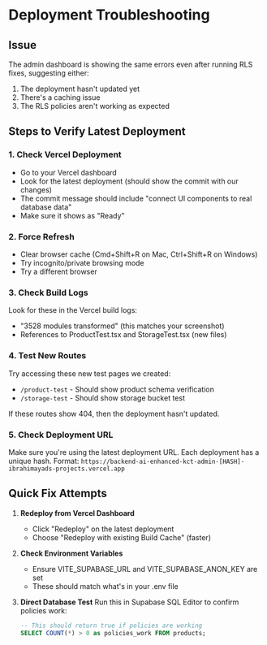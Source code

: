 # Deployment Troubleshooting

## Issue
The admin dashboard is showing the same errors even after running RLS fixes, suggesting either:
1. The deployment hasn't updated yet
2. There's a caching issue
3. The RLS policies aren't working as expected

## Steps to Verify Latest Deployment

### 1. Check Vercel Deployment
- Go to your Vercel dashboard
- Look for the latest deployment (should show the commit with our changes)
- The commit message should include "connect UI components to real database data"
- Make sure it shows as "Ready"

### 2. Force Refresh
- Clear browser cache (Cmd+Shift+R on Mac, Ctrl+Shift+R on Windows)
- Try incognito/private browsing mode
- Try a different browser

### 3. Check Build Logs
Look for these in the Vercel build logs:
- "3528 modules transformed" (this matches your screenshot)
- References to ProductTest.tsx and StorageTest.tsx (new files)

### 4. Test New Routes
Try accessing these new test pages we created:
- `/product-test` - Should show product schema verification
- `/storage-test` - Should show storage bucket test

If these routes show 404, then the deployment hasn't updated.

### 5. Check Deployment URL
Make sure you're using the latest deployment URL. Each deployment has a unique hash.
Format: `https://backend-ai-enhanced-kct-admin-[HASH]-ibrahimayads-projects.vercel.app`

## Quick Fix Attempts

1. **Redeploy from Vercel Dashboard**
   - Click "Redeploy" on the latest deployment
   - Choose "Redeploy with existing Build Cache" (faster)

2. **Check Environment Variables**
   - Ensure VITE_SUPABASE_URL and VITE_SUPABASE_ANON_KEY are set
   - These should match what's in your .env file

3. **Direct Database Test**
   Run this in Supabase SQL Editor to confirm policies work:
   ```sql
   -- This should return true if policies are working
   SELECT COUNT(*) > 0 as policies_work FROM products;
   ```